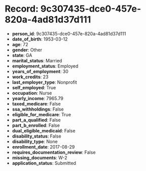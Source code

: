 # Record: 9c307435-dce0-457e-820a-4ad81d37d111

- **person_id**: 9c307435-dce0-457e-820a-4ad81d37d111
- **date_of_birth**: 1953-03-12
- **age**: 72
- **gender**: Other
- **state**: GA
- **marital_status**: Married
- **employment_status**: Employed
- **years_of_employment**: 30
- **work_credits**: 23
- **last_employer_type**: Nonprofit
- **self_employed**: True
- **occupation**: Nurse
- **yearly_income**: 7965.79
- **taxed_medicare**: False
- **ssa_withholdings**: False
- **eligible_for_medicare**: True
- **part_a_qualified**: False
- **part_b_enrolled**: False
- **dual_eligible_medicaid**: False
- **disability_status**: False
- **disability_type**: None
- **enrollment_date**: 2017-08-29
- **requires_documentation_review**: False
- **missing_documents**: W-2
- **application_status**: Submitted